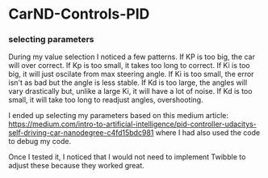 # CarND-Controls-PID
### selecting parameters
During my value selection I noticed a few patterns. If KP is too big, the car will over correct. If Kp is too small, it takes too long to correct. If Ki is too big, it will just oscilate from max steering angle. If Ki is too small, the error isn't as bad but the angle is less stable. If Kd is too large, the angles will vary drastically but, unlike a large Ki, it will have a lot of noise. If Kd is too small, it will take too long to readjust angles, overshooting.

I ended up selecting my parameters based on this medium article: https://medium.com/intro-to-artificial-intelligence/pid-controller-udacitys-self-driving-car-nanodegree-c4fd15bdc981 where I had also used the code to debug my code.

Once I tested it, I noticed that I would not need to implement Twibble to adjust these because they worked great.
